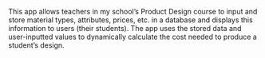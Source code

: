 This app allows teachers in my school’s Product Design course to input and store material types, attributes, prices, etc. 
in a database and displays this information to users (their students). The app uses the stored data and user-inputted
values to dynamically calculate the cost needed to produce a student’s design.
